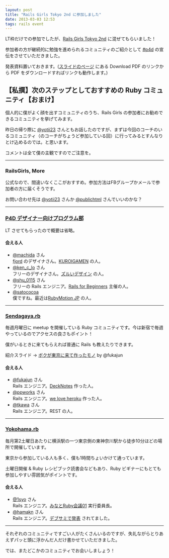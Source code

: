 ```yaml
---
layout: post
title: "Rails Girls Tokyo 2nd に参加しました"
date: 2013-03-03 12:53
tags: rails event
---
```

LT枠だけでの参加でしたが、[Rails Girls Tokyo 2nd](http://railsgirls.com/tokyo) に混ぜてもらいました！

参加者の方が継続的に勉強を進められるコミュニティのご紹介として [#p4d](http://prog4designer.github.com/) の宣伝をさせていただきました。

発表資料置いておきます。([スライドのページ](https://speakerdeck.com/satococoa/p4d-rails-girls-tokyo-2nd) にある Download PDF のリンクから PDF をダウンロードすればリンクも動作します。)

<script async class="speakerdeck-embed" data-id="b3a93dc064cc013060a912313916f057" data-ratio="1.2994923857868" src="//speakerdeck.com/assets/embed.js"></script>


## 【私撰】次のステップとしておすすめの Ruby コミュニティ【おまけ】

個人的に僕がよく顔を出すコミュニティのうち、Rails Girls の参加者にお勧めできるコミュニティを挙げてみます。

昨日の帰り際に [@yotii23](https://twitter.com/yotii23) さんともお話したのですが、まずは今回のコーチのいるコミュニティ（のコーチがちょうど参加している回）に行ってみるとすんなりとけ込めるのでは。と思います。

コメントは全て僕の主観ですのでご注意を。

----

### RailsGirls, More

公式なので、間違いなくここがおすすめ。参加方法はFBグループかメールで参加者の方に届くそうです。

お問い合わせ先は [@yotii23](https://twitter.com/yotii23) さんか [@publichtml](https://twitter.com/publichtml) さんでいいのかな？

----

### [P4D デザイナー向けプログラム部](http://prog4designer.github.com/)
LT させてもらったので概要は省略。

#### 会える人
- [@machida](http://twitter.com/machida) さん  
[fjord](http://fjord.jp) のデザイナさん。[KUROIGAMEN](http://kuroigamen.com) の人。
- [@ken_c_lo](http://twitter.com/ken_c_lo) さん  
フリーのデザイナさん。[ズルいデザイン](https://speakerdeck.com/ken_c_lo/zurui-design) の人。
- [@shu_0115](https://twitter.com/shu_0115) さん  
フリーの Rails エンジニア。[Rails for Beginners](http://rails4beginners.github.com/home/) 主催の人。
- [@satococoa](http://twitter.com/satococoa)  
僕ですね。最近は[RubyMotion JP](http://rubymotion.jp) の人。

----

### [Sendagaya.rb](https://ishikitakai.com/groups/1)

毎週月曜日に meetup を開催している Ruby コミュニティです。今は新宿で毎週やっているのでアクセスの良さもポイント！

僕がいるときに来てもらえれば普通に Rails も教えたりできます。

紹介スライド -> [ボクが東京に来て作ったモノ](http://decknotes.com/slides/17) by @fukajun


#### 会える人
- [@fukajun](http://twitter.com/fukajun) さん  
Rails エンジニア。[DeckNotes](http://decknotes.com/) 作った人。
- [@ppworks](http://twitter.com/ppworks) さん  
Rails エンジニア。[we love heroku](http://welove.herokuapp.com) 作った人。
- [@tkawa](https://twitter.com/tkawa) さん  
Rails エンジニア。REST の人。

----

### [Yokohama.rb](http://bukt.org/groups/3)

毎月第2土曜日あたりに横浜駅の一つ東京側の東神奈川駅から徒歩10分ほどの場所で開催しています。

東京から参加している人も多く、僕も1時間ちょいかけて通っています。

土曜日開催 & Ruby レシピブック読書会などもあり、Ruby ビギナーにもとても参加しやすい雰囲気がポイントです。

#### 会える人
- [@1syo](https://twitter.com/1syo) さん    
Rails エンジニア。[みなとRuby会議01](http://regional.rubykaigi.org/minato01) 実行委員長。
- [@hamakn](https://twitter.com/hamakn) さん  
Rails エンジニア。[デブサミで発表](http://d.hatena.ne.jp/hamakn/20130217) されてました。

----

それぞれのコミュニティですごい人がたくさんいるのですが、失礼ながらとりあえずパッと頭に浮かんだ人だけ書かせていただきました。

では、またどこかのコミュニティでお会いしましょう！
